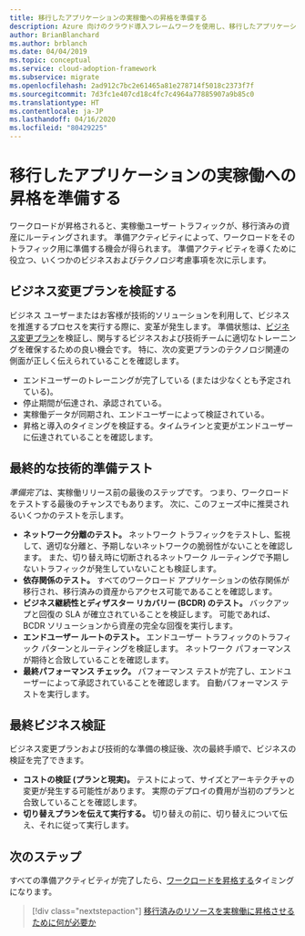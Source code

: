 ```yaml
---
title: 移行したアプリケーションの実稼働への昇格を準備する
description: Azure 向けのクラウド導入フレームワークを使用し、移行したアプリケーションの実稼働への昇格を準備する際に関連する検証について説明します。
author: BrianBlanchard
ms.author: brblanch
ms.date: 04/04/2019
ms.topic: conceptual
ms.service: cloud-adoption-framework
ms.subservice: migrate
ms.openlocfilehash: 2ad912c7bc2e61465a81e278714f5018c2373f7f
ms.sourcegitcommit: 7d3fc1e407cd18c4fc7c4964a77885907a9b85c0
ms.translationtype: HT
ms.contentlocale: ja-JP
ms.lasthandoff: 04/16/2020
ms.locfileid: "80429225"
---
```

# <a name="prepare-a-migrated-application-for-production-promotion"></a>移行したアプリケーションの実稼働への昇格を準備する

ワークロードが昇格されると、実稼働ユーザー トラフィックが、移行済みの資産にルーティングされます。 準備アクティビティによって、ワークロードをそのトラフィック用に準備する機会が得られます。 準備アクティビティを導くために役立つ、いくつかのビジネスおよびテクノロジ考慮事項を次に示します。

## <a name="validate-the-business-change-plan"></a>ビジネス変更プランを検証する

ビジネス ユーザーまたはお客様が技術的ソリューションを利用して、ビジネスを推進するプロセスを実行する際に、変革が発生します。 準備状態は、[ビジネス変更プラン](./business-change-plan.md)を検証し、関与するビジネスおよび技術チームに適切なトレーニングを確保するための良い機会です。 特に、次の変更プランのテクノロジ関連の側面が正しく伝えられていることを確認します。

- エンドユーザーのトレーニングが完了している (または少なくとも予定されている)。
- 停止期間が伝達され、承認されている。
- 実稼働データが同期され、エンドユーザーによって検証されている。
- 昇格と導入のタイミングを検証する。タイムラインと変更がエンドユーザーに伝達されていることを確認します。

## <a name="final-technical-readiness-tests"></a>最終的な技術的準備テスト

*準備完了*は、実稼働リリース前の最後のステップです。 つまり、ワークロードをテストする最後のチャンスでもあります。 次に、このフェーズ中に推奨されるいくつかのテストを示します。

- **ネットワーク分離のテスト。** ネットワーク トラフィックをテストし、監視して、適切な分離と、予期しないネットワークの脆弱性がないことを確認します。 また、切り替え時に切断されるネットワーク ルーティングで予期しないトラフィックが発生していないことも検証します。
- **依存関係のテスト。** すべてのワークロード アプリケーションの依存関係が移行され、移行済みの資産からアクセス可能であることを確認します。
- **ビジネス継続性とディザスター リカバリー (BCDR) のテスト。** バックアップと回復の SLA が確立されていることを検証します。 可能であれば、BCDR ソリューションから資産の完全な回復を実行します。
- **エンドユーザー ルートのテスト。** エンドユーザー トラフィックのトラフィック パターンとルーティングを検証します。 ネットワーク パフォーマンスが期待と合致していることを確認します。
- **最終パフォーマンス チェック。** パフォーマンス テストが完了し、エンドユーザーによって承認されていることを確認します。 自動パフォーマンス テストを実行します。

## <a name="final-business-validation"></a>最終ビジネス検証

ビジネス変更プランおよび技術的な準備の検証後、次の最終手順で、ビジネスの検証を完了できます。

- **コストの検証 (プランと現実)。** テストによって、サイズとアーキテクチャの変更が発生する可能性があります。 実際のデプロイの費用が当初のプランと合致していることを確認します。
- **切り替えプランを伝えて実行する。** 切り替えの前に、切り替えについて伝え、それに従って実行します。

## <a name="next-steps"></a>次のステップ

すべての準備アクティビティが完了したら、[ワークロードを昇格する](./promote.md)タイミングになります。

> [!div class="nextstepaction"]
> [移行済みのリソースを実稼働に昇格させるために何が必要か](./promote.md)
